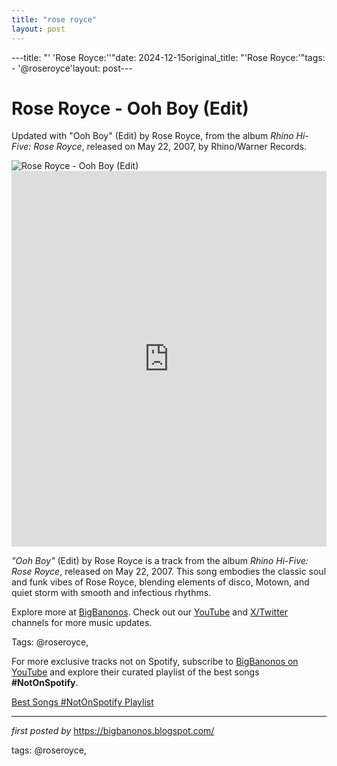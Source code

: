 ```yaml
---
title: "rose royce"
layout: post
---
```

---title: "' 'Rose Royce:''"date: 2024-12-15original_title: "'Rose Royce:'"tags:  - '@roseroyce'layout: post---<!-- Title of the Post --><h1 >Rose Royce - Ooh Boy (Edit)</h1> <!-- Introductory Text --><p >Updated with "Ooh Boy" (Edit) by Rose Royce, from the album *Rhino Hi-Five: Rose Royce*, released on May 22, 2007, by Rhino/Warner Records.</p> <!-- Featured Image --><div > <img src="https://i.ytimg.com/vi/4_RQ3eEpuss/maxresdefault.jpg" alt="Rose Royce - Ooh Boy (Edit)" /></div> <!-- YouTube Video Embed --><div > <iframe width="100%" height="601" src="https://www.youtube.com/embed/L--WMUkSfPE" title="Ooh Boy (Edit)" frameborder="0" allow="accelerometer; autoplay; clipboard-write; encrypted-media; gyroscope; picture-in-picture; web-share" referrerpolicy="strict-origin-when-cross-origin" allowfullscreen></iframe></div> <!-- Song Information --><div > <p><em>"Ooh Boy"</em> (Edit) by Rose Royce is a track from the album *Rhino Hi-Five: Rose Royce*, released on May 22, 2007. This song embodies the classic soul and funk vibes of Rose Royce, blending elements of disco, Motown, and quiet storm with smooth and infectious rhythms.</p></div> <!-- Footer Links --><div > <p>Explore more at <a href="https://bigbanonos.blogspot.com/" target="_blank">BigBanonos</a>. Check out our <a href="https://www.youtube.com/@BigBanonos" target="_blank">YouTube</a> and <a href="https://x.com/bigbanonos" target="_blank">X/Twitter</a> channels for more music updates.</p></div> <!-- Tags --><p >Tags: @roseroyce,</p><!--Subscribe and Playlist Links--><div>    <p>For more exclusive tracks not on Spotify, subscribe to <a href="https://www.youtube.com/@BigBanonos" target="_blank">BigBanonos on YouTube</a> and explore their curated playlist of the best songs <strong>#NotOnSpotify</strong>.</p>    <p><a href="https://www.youtube.com/playlist?list=PLtuNtuTatqI0kFahUCbtbfenC_ET5O_tr" target="_blank">Best Songs #NotOnSpotify Playlist<br /></a></p></div><hr /><p><em>first posted by</em> <a href="https://bigbanonos.blogspot.com/" rel="noopener" target="_new">https://bigbanonos.blogspot.com/</a></p><p>tags: @roseroyce,</p>